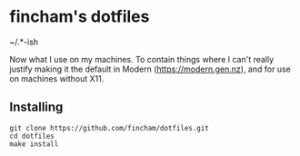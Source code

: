 fincham's dotfiles
==================

~/.*-ish

Now what I use on my machines. To contain things where I can't really justify making it the default in Modern (https://modern.gen.nz), and for use on machines without X11.

Installing
----------

    git clone https://github.com/fincham/dotfiles.git
    cd dotfiles
    make install
